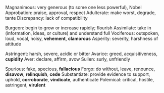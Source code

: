 Magnanimous: very generous (to some one less powerful), Nobel
Approbation: praise, approval, respect
Adulterate: make worst, degrade, tante
Discrepancy: lack of compatibility

Burgeon: begin to grow or increase rapidly; flourish
Assimilate: take in (information, ideas, or culture) and understand full
Vociferous: outspoken, loud, vocal, noisy, **vehement**, **clamorous**
Asperity: severity, harshness of attitude

Astringent: harsh, severe, acidic or bitter
Avarice: greed, acquisitiveness, **cupidity**
Aver: declare, affirm, avow
Sullen: surly, unfriendly

Spurious: fake, specious, **fallacious**
Forgo: do without, leave, renounce, **disavow**, **relinquish**, **cede**
Substantiate: provide evidence to support, uphold, **corroborate**, **vindicate**, authenticate
Polemical: critical, hostile, astringent, **virulent**